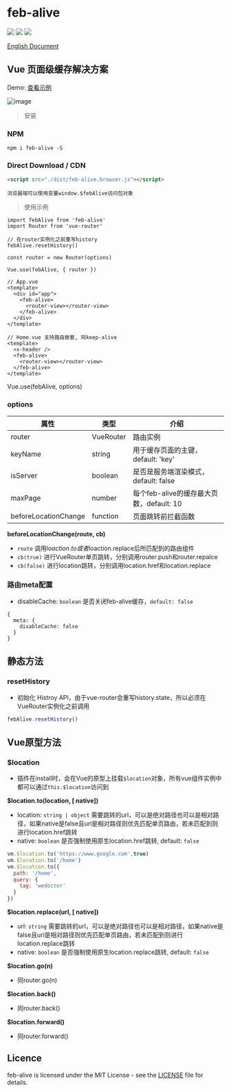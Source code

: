 # feb-alive
![](https://img.shields.io/npm/l/feb-alive.svg)
![](https://img.shields.io/npm/v/feb-alive.svg?label=version)
![](https://img.shields.io/bundlephobia/minzip/feb-alive.svg)

[English Document](https://github.com/wefront/feb-alive/blob/master/README-EN.md)
## Vue 页面级缓存解决方案

Demo: [查看示例](http://101.132.119.190:9090/febalive)

![image](https://hgkcdn.oss-cn-shanghai.aliyuncs.com/image/feb-alive.gif)

> 安装
### NPM
```
npm i feb-alive -S
```

### Direct Download / CDN

```html
<script src="./dist/feb-alive.browser.js"></script>
```
`浏览器端可以使用变量window.$febAlive访问包对象`

>使用示例
```
import febAlive from 'feb-alive'
import Router from 'vue-router'

// 在router实例化之前重写history
febAlive.resetHistory()

const router = new Router(options)

Vue.use(febAlive, { router })
```
```
// App.vue
<template>
  <div id="app">
    <feb-alive>
      <router-view></router-view>
    </feb-alive>
  </div>
</template>
```
```
// Home.vue 支持路由嵌套, 同keep-alive
<template>
  <x-header />
  <feb-alive>
    <router-view></router-view>
  </feb-alive>
</template>
```

Vue.use(febAlive, options)

### options
| 属性 | 类型 | 介绍 |
| - | - | - |
| router | VueRouter | 路由实例 |
| keyName | string | 用于缓存页面的主键，default: 'key' |
| isServer | boolean | 是否是服务端渲染模式，default: false |
| maxPage | number | 每个feb-alive的缓存最大页数，default: 10 |
| beforeLocationChange | function | 页面跳转前拦截函数 |

**beforeLocationChange(route, cb)**
* `route` 调用$loaction.to或者$loaction.replace后所匹配到的路由组件
* `cb(true)` 进行VueRouter单页跳转，分别调用router.push和router.repalce
* `cb(false)` 进行location跳转，分别调用location.href和location.replace

### 路由meta配置
* disableCache: `boolean` 是否关闭feb-alive缓存，`default: false`
```
{
  meta: {
    disableCache: false
  }
}
```

## 静态方法

### resetHistory
* 初始化 Histroy API，由于vue-router会重写history.state，所以必须在VueRouter实例化之前调用
```js
febAlive.resetHistory()
```

## Vue原型方法
### $location
* 插件在install时，会在Vue的原型上挂载`$location`对象，所有vue组件实例中都可以通过`this.$location`访问到

**$location.to(location, [ native])**
* location: `string | object` 需要跳转的url，可以是绝对路径也可以是相对路径，如果native是false且url是相对路径则优先匹配单页路由，若未匹配到则进行location.href跳转
* native: `boolean` 是否强制使用原生location.href跳转, default: `false`
```js
vm.$location.to('https://www.google.com',true)
vm.$location.to('/home')
vm.$location.to({
  path: '/home',
  query: {
    tag: 'wedoctor'
  }
})
```

**$location.replace(url, [ native])**
* url: `string` 需要跳转的url，可以是绝对路径也可以是相对路径，如果native是false且url是相对路径则优先匹配单页路由，若未匹配到则进行location.replace跳转
* native: `boolean` 是否强制使用原生location.replace跳转, default: `false`

**$location.go(n)**
* 同router.go(n)

**$location.back()**
* 同router.back()

**$location.forward()**
* 同router.forward()

## Licence

feb-alive is licensed under the MIT License - see the [LICENSE](https://github.com/wefront/feb-alive/blob/master/LICENCE) file for details.
